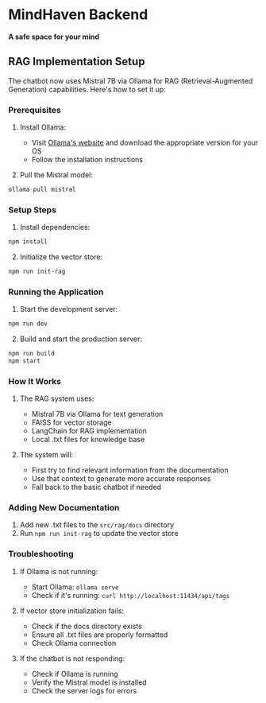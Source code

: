 # MindHaven Backend
**A safe space for your mind**

## RAG Implementation Setup

The chatbot now uses Mistral 7B via Ollama for RAG (Retrieval-Augmented Generation) capabilities. Here's how to set it up:

### Prerequisites

1. Install Ollama:
   - Visit [Ollama's website](https://ollama.ai/) and download the appropriate version for your OS
   - Follow the installation instructions

2. Pull the Mistral model:
```bash
ollama pull mistral
```

### Setup Steps
1. Install dependencies:
```bash
npm install
```

2. Initialize the vector store:
```bash
npm run init-rag
```

### Running the Application

1. Start the development server:
```bash
npm run dev
```

2. Build and start the production server:
```bash
npm run build
npm start
```

### How It Works

1. The RAG system uses:
   - Mistral 7B via Ollama for text generation
   - FAISS for vector storage
   - LangChain for RAG implementation
   - Local .txt files for knowledge base

2. The system will:
   - First try to find relevant information from the documentation
   - Use that context to generate more accurate responses
   - Fall back to the basic chatbot if needed

### Adding New Documentation

1. Add new .txt files to the `src/rag/docs` directory
2. Run `npm run init-rag` to update the vector store

### Troubleshooting

1. If Ollama is not running:
   - Start Ollama: `ollama serve`
   - Check if it's running: `curl http://localhost:11434/api/tags`

2. If vector store initialization fails:
   - Check if the docs directory exists
   - Ensure all .txt files are properly formatted
   - Check Ollama connection

3. If the chatbot is not responding:
   - Check if Ollama is running
   - Verify the Mistral model is installed
   - Check the server logs for errors 